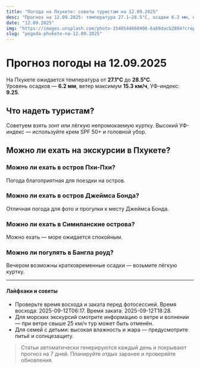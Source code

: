 ```yaml
---
title: "Погода на Пхукете: советы туристам на 12.09.2025"
desc: "Прогноз на 12.09.2025: температура 27.1–28.5°C, осадки 6.2 мм, ветер 15.3 км/ч. Советы туристам и рекомендации по экскурсиям."
date: "12.09.2025"
img: "https://images.unsplash.com/photo-1540544660406-6a69dacb2804?crop=entropy&cs=tinysrgb&fit=max&fm=jpg&ixid=M3w4MDE4MDZ8MHwxfHJhbmRvbXx8fHx8fHx8fDE3NTc2ODU3MTJ8&ixlib=rb-4.1.0&q=80&w=400"
slug: "pogoda-phukete-na-12.09.2025"
---
```


# Прогноз погоды на 12.09.2025

На Пхукете ожидается температура от **27.1°C** до **28.5°C**.  
Уровень осадков — **6.2 мм**, ветер максимум **15.3 км/ч**, УФ-индекс: **9.25**.

## Что надеть туристам?

Советуем взять зонт или лёгкую непромокаемую куртку.
Высокий УФ-индекс — используйте крем SPF 50+ и головной убор.

## Можно ли ехать на экскурсии в Пхукете?

### Можно ли ехать в остров Пхи-Пхи?

Погода благоприятная для поездки на остров.

### Можно ли ехать в остров Джеймса Бонда?

Отличная погода для фото и прогулки к месту Джеймса Бонда.

### Можно ли ехать в Симиланские острова?

Можно ехать — море ожидается спокойным.

### Можно ли погулять в Бангла роуд?

Вечером возможны кратковременные осадки — возьмите лёгкую куртку.

---

#### Лайфхаки и советы

- Проверьте время восхода и заката перед фотосессией. Время восхода: 2025-09-12T06:17. Время заката: 2025-09-12T18:28.
- Для морских экскурсий смотрите информацию о ветре и волнении — при ветре свыше 25 км/ч тур может быть отменён.
- Для семей с детьми: высокая влажность и жара — предусмотрите питьё и солнцезащиту.

> Статьи автоматически генерируются каждый день и покрывают прогноз на 7 дней. Планируйте отдых заранее и проверяйте обновления.
